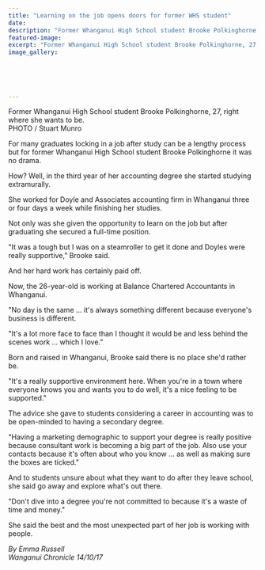 ```yaml
---
title: "Learning on the job opens doors for former WHS student"
date: 
description: "Former Whanganui High School student Brooke Polkinghorne, 27, right where she wants to be..."
featured-image: 
excerpt: "Former Whanganui High School student Brooke Polkinghorne, 27, right where she wants to be."
image_gallery:
    
    
    
    
    
---
```


<p><span>Former Whanganui High School student Brooke Polkinghorne, 27, right where she wants to be. <br />PHOTO / Stuart Munro</span></p>
<p class="element element-paragraph">For many graduates locking in a job after study can be a lengthy process but for former Whanganui High School student Brooke Polkinghorne it was no drama.</p>
<p class="element element-paragraph">How? Well, in the third year of her accounting degree she started studying extramurally.</p>
<p class="element element-paragraph">She worked for Doyle and Associates accounting firm in Whanganui three or four days a week while finishing her studies.</p>
<p class="element element-paragraph">Not only was she given the opportunity to learn on the job but after graduating she secured a full-time position.</p>
<p class="element element-paragraph">"It was a tough but I was on a steamroller to get it done and Doyles were really supportive," Brooke said.</p>
<p class="element element-paragraph">And her hard work has certainly paid off.</p>
<p class="element element-paragraph">Now, the 26-year-old is working at Balance Chartered Accountants in Whanganui.</p>
<p class="element element-paragraph">"No day is the same ... it's always something different because everyone's business is different.</p>
<p class="element element-paragraph">"It's a lot more face to face than I thought it would be and less behind the scenes work ... which I love."</p>
<p class="element element-paragraph">Born and raised in Whanganui, Brooke said there is no place she'd rather be.</p>
<p class="element element-paragraph">"It's a really supportive environment here. When you're in a town where everyone knows you and wants you to do well, it's a nice feeling to be supported."</p>
<p class="element element-paragraph">The advice she gave to students considering a career in accounting was to be open-minded to having a secondary degree.</p>
<p class="element element-paragraph">"Having a marketing demographic to support your degree is really positive because consultant work is becoming a big part of the job. Also use your contacts because it's often about who you know ... as well as making sure the boxes are ticked."</p>
<p class="element element-paragraph">And to students unsure about what they want to do after they leave school, she said go away and explore what's out there.</p>
<p class="element element-paragraph">"Don't dive into a degree you're not committed to because it's a waste of time and money."</p>
<p class="element element-paragraph">She said the best and the most unexpected part of her job is working with people.</p>
<p><em>By Emma Russell</em><br /><em>Wanganui Chronicle 14/10/17</em></p>

